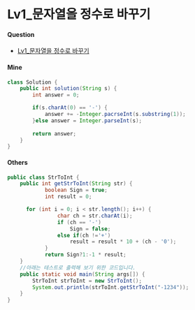 # Lv1_문자열을 정수로 바꾸기



#### Question

- [Lv1_문자열을 정수로 바꾸기](https://programmers.co.kr/learn/courses/30/lessons/12925)



#### Mine

```java
class Solution {
    public int solution(String s) {
        int answer = 0;

        if(s.charAt(0) == '-') {
            answer += -Integer.pacrseInt(s.substring(1));
        }else answer = Integer.parseInt(s);
        
        return answer;
    }
}
```



#### Others

```java
public class StrToInt {
    public int getStrToInt(String str) {
            boolean Sign = true;
            int result = 0;

      for (int i = 0; i < str.length(); i++) {
                char ch = str.charAt(i);
                if (ch == '-')
                    Sign = false;
                else if(ch !='+')
                    result = result * 10 + (ch - '0');
            }
            return Sign?1:-1 * result;
    }
    //아래는 테스트로 출력해 보기 위한 코드입니다.
    public static void main(String args[]) {
        StrToInt strToInt = new StrToInt();
        System.out.println(strToInt.getStrToInt("-1234"));
    }
}
```

